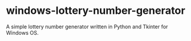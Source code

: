 # windows-lottery-number-generator
A simple lottery number generator written in Python and Tkinter for Windows OS.
